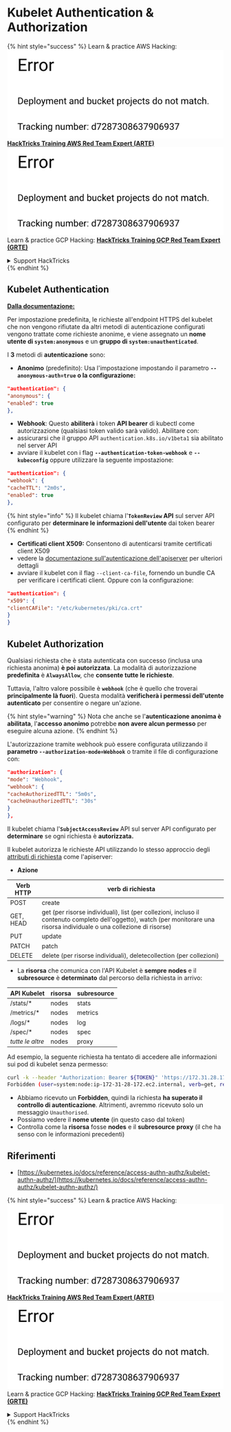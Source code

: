 # Kubelet Authentication & Authorization

{% hint style="success" %}
Learn & practice AWS Hacking:<img src="../../../.gitbook/assets/image (1) (1).png" alt="" data-size="line">[**HackTricks Training AWS Red Team Expert (ARTE)**](https://training.hacktricks.xyz/courses/arte)<img src="../../../.gitbook/assets/image (1) (1).png" alt="" data-size="line">\
Learn & practice GCP Hacking: <img src="../../../.gitbook/assets/image (2).png" alt="" data-size="line">[**HackTricks Training GCP Red Team Expert (GRTE)**<img src="../../../.gitbook/assets/image (2).png" alt="" data-size="line">](https://training.hacktricks.xyz/courses/grte)

<details>

<summary>Support HackTricks</summary>

* Check the [**subscription plans**](https://github.com/sponsors/carlospolop)!
* **Join the** 💬 [**Discord group**](https://discord.gg/hRep4RUj7f) or the [**telegram group**](https://t.me/peass) or **follow** us on **Twitter** 🐦 [**@hacktricks\_live**](https://twitter.com/hacktricks\_live)**.**
* **Share hacking tricks by submitting PRs to the** [**HackTricks**](https://github.com/carlospolop/hacktricks) and [**HackTricks Cloud**](https://github.com/carlospolop/hacktricks-cloud) github repos.

</details>
{% endhint %}

## Kubelet Authentication <a href="#kubelet-authentication" id="kubelet-authentication"></a>

[**Dalla documentazione:**](https://kubernetes.io/docs/reference/access-authn-authz/kubelet-authn-authz/)

Per impostazione predefinita, le richieste all'endpoint HTTPS del kubelet che non vengono rifiutate da altri metodi di autenticazione configurati vengono trattate come richieste anonime, e viene assegnato un **nome utente di `system:anonymous`** e un **gruppo di `system:unauthenticated`**.

I **3** metodi di **autenticazione** sono:

* **Anonimo** (predefinito): Usa l'impostazione impostando il parametro **`--anonymous-auth=true` o la configurazione:**
```json
"authentication": {
"anonymous": {
"enabled": true
},
```
* **Webhook**: Questo **abiliterà** i token **API bearer** di kubectl come autorizzazione (qualsiasi token valido sarà valido). Abilitare con:
* assicurarsi che il gruppo API `authentication.k8s.io/v1beta1` sia abilitato nel server API
* avviare il kubelet con i flag **`--authentication-token-webhook`** e **`--kubeconfig`** oppure utilizzare la seguente impostazione:
```json
"authentication": {
"webhook": {
"cacheTTL": "2m0s",
"enabled": true
},
```
{% hint style="info" %}
Il kubelet chiama l'**`TokenReview` API** sul server API configurato per **determinare le informazioni dell'utente** dai token bearer
{% endhint %}

* **Certificati client X509:** Consentono di autenticarsi tramite certificati client X509
* vedere la [documentazione sull'autenticazione dell'apiserver](https://kubernetes.io/docs/reference/access-authn-authz/authentication/#x509-client-certs) per ulteriori dettagli
* avviare il kubelet con il flag `--client-ca-file`, fornendo un bundle CA per verificare i certificati client. Oppure con la configurazione:
```json
"authentication": {
"x509": {
"clientCAFile": "/etc/kubernetes/pki/ca.crt"
}
}
```
## Kubelet Authorization <a href="#kubelet-authentication" id="kubelet-authentication"></a>

Qualsiasi richiesta che è stata autenticata con successo (inclusa una richiesta anonima) **è poi autorizzata**. La modalità di autorizzazione **predefinita** è **`AlwaysAllow`**, che **consente tutte le richieste**.

Tuttavia, l'altro valore possibile è **`webhook`** (che è quello che troverai **principalmente là fuori**). Questa modalità **verificherà i permessi dell'utente autenticato** per consentire o negare un'azione.

{% hint style="warning" %}
Nota che anche se l'**autenticazione anonima è abilitata**, l'**accesso anonimo** potrebbe **non avere alcun permesso** per eseguire alcuna azione.
{% endhint %}

L'autorizzazione tramite webhook può essere configurata utilizzando il **parametro `--authorization-mode=Webhook`** o tramite il file di configurazione con:
```json
"authorization": {
"mode": "Webhook",
"webhook": {
"cacheAuthorizedTTL": "5m0s",
"cacheUnauthorizedTTL": "30s"
}
},
```
Il kubelet chiama l'**`SubjectAccessReview`** API sul server API configurato per **determinare** se ogni richiesta è **autorizzata.**

Il kubelet autorizza le richieste API utilizzando lo stesso approccio degli [attributi di richiesta](https://kubernetes.io/docs/reference/access-authn-authz/authorization/#review-your-request-attributes) come l'apiserver:

* **Azione**

| Verb HTTP  | verb di richiesta                                                                                                                                                  |
| ---------- | ------------------------------------------------------------------------------------------------------------------------------------------------------------------ |
| POST       | create                                                                                                                                                             |
| GET, HEAD  | get (per risorse individuali), list (per collezioni, incluso il contenuto completo dell'oggetto), watch (per monitorare una risorsa individuale o una collezione di risorse) |
| PUT        | update                                                                                                                                                             |
| PATCH      | patch                                                                                                                                                              |
| DELETE     | delete (per risorse individuali), deletecollection (per collezioni)                                                                                              |

* La **risorsa** che comunica con l'API Kubelet è **sempre** **nodes** e il **subresource** è **determinato** dal percorso della richiesta in arrivo:

| API Kubelet | risorsa | subresource |
| ----------- | ------- | ----------- |
| /stats/\*   | nodes   | stats       |
| /metrics/\* | nodes   | metrics     |
| /logs/\*    | nodes   | log         |
| /spec/\*    | nodes   | spec        |
| _tutte le altre_ | nodes   | proxy       |

Ad esempio, la seguente richiesta ha tentato di accedere alle informazioni sui pod di kubelet senza permesso:
```bash
curl -k --header "Authorization: Bearer ${TOKEN}" 'https://172.31.28.172:10250/pods'
Forbidden (user=system:node:ip-172-31-28-172.ec2.internal, verb=get, resource=nodes, subresource=proxy)
```
* Abbiamo ricevuto un **Forbidden**, quindi la richiesta **ha superato il controllo di autenticazione**. Altrimenti, avremmo ricevuto solo un messaggio `Unauthorised`.
* Possiamo vedere il **nome utente** (in questo caso dal token)
* Controlla come la **risorsa** fosse **nodes** e il **subresource** **proxy** (il che ha senso con le informazioni precedenti)

## Riferimenti

* [https://kubernetes.io/docs/reference/access-authn-authz/kubelet-authn-authz/](https://kubernetes.io/docs/reference/access-authn-authz/kubelet-authn-authz/)

{% hint style="success" %}
Learn & practice AWS Hacking:<img src="../../../.gitbook/assets/image (1) (1).png" alt="" data-size="line">[**HackTricks Training AWS Red Team Expert (ARTE)**](https://training.hacktricks.xyz/courses/arte)<img src="../../../.gitbook/assets/image (1) (1).png" alt="" data-size="line">\
Learn & practice GCP Hacking: <img src="../../../.gitbook/assets/image (2).png" alt="" data-size="line">[**HackTricks Training GCP Red Team Expert (GRTE)**<img src="../../../.gitbook/assets/image (2).png" alt="" data-size="line">](https://training.hacktricks.xyz/courses/grte)

<details>

<summary>Support HackTricks</summary>

* Controlla i [**piani di abbonamento**](https://github.com/sponsors/carlospolop)!
* **Unisciti al** 💬 [**gruppo Discord**](https://discord.gg/hRep4RUj7f) o al [**gruppo telegram**](https://t.me/peass) o **seguici** su **Twitter** 🐦 [**@hacktricks\_live**](https://twitter.com/hacktricks\_live)**.**
* **Condividi trucchi di hacking inviando PR ai** [**HackTricks**](https://github.com/carlospolop/hacktricks) e [**HackTricks Cloud**](https://github.com/carlospolop/hacktricks-cloud) repos di github.

</details>
{% endhint %}
